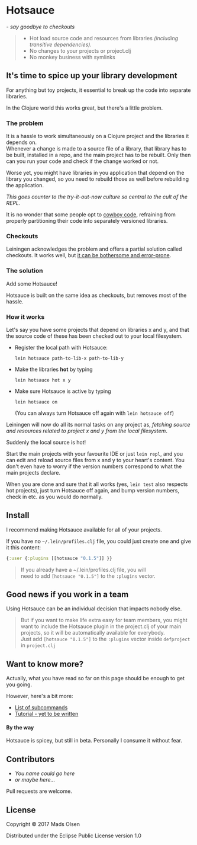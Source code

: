 # Hotsauce
*- say goodbye to checkouts*

> * Hot load source code and resources from libraries *(including transitive dependencies).*
> * No changes to your projects or project.clj
> * No monkey business with symlinks

## It's time to spice up your library development

For anything but toy projects, it essential to break up the code into separate libraries.

In the Clojure world this works great, but there's a little problem.

### The problem
It is a hassle to work simultaneously on a Clojure project and the libraries
it depends on.
<br>
Whenever a change is made to a source file of a library, that library has to be built, 
installed in a repo, and the main project has to be rebuilt. Only then can 
you run your code and check if the change worked or not.

Worse yet, you might have libraries in you application that depend on the library you 
changed, so you need to rebuild those as well before rebuilding the application.

*This goes counter to the try-it-out-now culture so central to the cult of the REPL.*

It is no wonder that some people opt to 
[cowboy code](https://en.wikipedia.org/wiki/Cowboy_coding), 
refraining from properly partitioning their code into separately versioned libraries.

### Checkouts
Leiningen acknowledges the problem and offers a partial solution called checkouts.
It works well, but [it can be bothersome and error-prone](/doc/CHECKOUTS.md).

### The solution

Add some Hotsauce! 

Hotsauce is built on the same idea as checkouts, but removes most of the hassle.

### How it works

Let's say you have some projects that depend on libraries x and y, and that 
the source code of these has been checked out to your local filesystem.

 * Register the local path with Hotsauce:
   
   ``lein hotsauce path-to-lib-x path-to-lib-y``
   
 * Make the libraries **hot** by typing
   
   ``lein hotsauce hot x y``
   
 * Make sure Hotsauce is active by typing
 
   ``lein hotsauce on``
   
   (You can always turn Hotsauce off again with ``lein hotsauce off``)
   
Leiningen will now do all its normal tasks on any project as, *fetching 
source and resources related to project x and y from the local filesystem*.

Suddenly the local source is hot!

Start the main projects with your favourite IDE or just ``lein repl``, 
and you can edit and reload source files from x and y to your 
heart's content. You don't even have to worry if the version 
numbers correspond to what the main projects declare.

When you are done and sure that it all works (yes, ``lein test`` 
also respects hot projects), just turn Hotsauce off 
again, and bump version numbers, check in etc. as you would do normally.

## Install

I recommend making Hotsauce available for all of your projects.

If you have no `~/.lein/profiles.clj` file, you could just create one 
and give it this content:

```clojure
{:user {:plugins [[hotsauce "0.1.5"]] }}
```

> If you already have a ~/.lein/profiles.clj file, you will
  <br>need to add `[hotsauce "0.1.5"]` to the `:plugins` vector.

## Good news if you work in a team
Using Hotsauce can be an individual decision that impacts nobody else. 

> But if you want to make life extra easy for team members, you might 
  want to include the Hotsauce plugin in the project.clj of your main projects, 
  so it will be automatically available for everybody.
  <br>Just add `[hotsauce "0.1.5"]` to the `:plugins` vector inside ``defproject`` in ``project.clj``

## Want to know more?
Actually, what you have read so far on this page should be 
enough to get you going.
  
However, here's a bit more:
  
  * [List of subcommands](/doc/SUBCOMMANDS.md)
  * [Tutorial - yet to be written](/doc/TUTORIAL.md)

#### By the way
Hotsauce is spicey, but still in beta.  Personally I consume it without fear.

## Contributors
* *You name could go here*
* *or maybe here...*

Pull requests are welcome.

## License

Copyright © 2017 Mads Olsen

Distributed under the Eclipse Public License version 1.0
